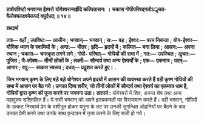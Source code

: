 **तत्रोपविष्टो भगवान्स ईश्वरो** **योगेश्वरान्तर्हृदि कल्पितासन: ।** **चकास गोपीपरिषद्गतोऽॢचत-** **षैलोक्यलक्ष्श्येकपदं वपुर्दधत् ॥ १४॥** 

**शब्दार्थ** 

**तत्र—** **वहाँ** **; उपविष्ट:—** **आसीन** **; भगवान्—** **भगवान्** **; स:—** **वह** **; ईश्वर:—** **परम नियन्ता** **; योग-ईश्वर—** **यौगिक ध्यान के स्वामियों** **के** **; अन्त:—** **भीतर** **; हृदि—** **हृदयों में** **; कल्पित—** **बना लिया** **; आसन:—** **अपना स्थान** **; चकास—** **चमत्कृत लगने लगे** **; गोपी-** **परिषत्—** **गोपियों की सभा में** **; गत:—** **उपस्थित** **; अॢचत:—** **पूजित** **; त्रै-लोक्य—** **तीनों लोकों के** **; लक्ष्मी—** **सौन्दर्य तथा अन्य** **ऐश्वर्यों के** **; एक—** **एकमात्र** **; पदम्—** **आगार** **; वपु:—** **साकार स्वरूप** **; दधत्—** **प्रदॢशत करते हुए।** **.** 

**जिन भगवान् कृष्ण के लिए बड़े बड़े योगेश्वर अपने हृदयों में आसन की व्यवस्था करते हैं** **वही कृष्ण गोपियों की सभा में आसन पर बैठ गये। उनका दिव्य शरीर, जो तीनों लोकों में** **सौन्दर्य तथा ऐश्वर्य का एकमात्र धाम है, गोपियों द्वारा कृष्ण की पूजा करने पर जगमगा उठा।** **तात्पर्य :** योगेश्वरों में शिव, अनन्त शेष तथा अन्य महापुरुष सशि्मलित हैं। ये सभी भगवान् को अपने हृदयकमलों पर विराजमान करते हैं। वही भगवान्, गोपियों के उत्कट निस्वार्थ प्रेम के वशीभूत होकर यमुना के तट पर उनकी सुगन्धित ओढ़नियों पर बैठने के बाद उनका प्रेमी बनने तथा उनके साथ वृन्दावन में नृत्य करने के लिए राजी हो गये।  